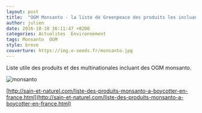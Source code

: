 ```yaml
---
layout: post
title:  "OGM Monsanto - la liste de Greenpeace des produits les incluant"
author: julien
date: 2016-10-10 16:11:47 +0200
categories: Actualites	Environnement
tags: Monsanto	OGM
style: breve
couverture: https://img.o-seeds.fr/monsanto.jpg
---
```


Liste utile des produits et des multinationales incluant des OGM monsanto. 

<!--more-->

![monsanto](https://img.o-seeds.fr/monsanto1.jpg)

[http://sain-et-naturel.com/liste-des-produits-monsanto-a-boycotter-en-france.html](http://sain-et-naturel.com/liste-des-produits-monsanto-a-boycotter-en-france.html)
